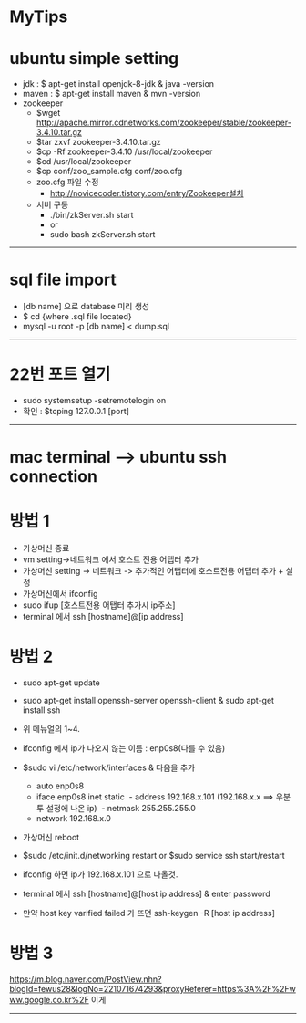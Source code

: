 # MyTips

# ubuntu simple setting

- jdk : $ apt-get install openjdk-8-jdk & java -version
- maven : $ apt-get install maven & mvn -version
- zookeeper
    - $wget http://apache.mirror.cdnetworks.com/zookeeper/stable/zookeeper-3.4.10.tar.gz
    - $tar zxvf zookeeper-3.4.10.tar.gz
    - $cp -Rf zookeeper-3.4.10 /usr/local/zookeeper
    - $cd /usr/local/zookeeper
    - $cp conf/zoo_sample.cfg conf/zoo.cfg
    - zoo.cfg 파일 수정
        - http://novicecoder.tistory.com/entry/Zookeeper설치
    - 서버 구동
        - ./bin/zkServer.sh start
        - or
        - sudo bash zkServer.sh start

----

# sql file import

- [db name] 으로 database 미리 생성
- $ cd {where .sql file located}
- mysql -u root -p [db name] < dump.sql

----

# 22번 포트 열기
- sudo systemsetup -setremotelogin on
- 확인 : $tcping 127.0.0.1 [port]

----

# mac terminal --> ubuntu ssh connection

# 방법 1
- 가상머신 종료
- vm setting->네트워크 에서 호스트 전용 어댑터 추가
- 가상머신 setting -> 네트워크 -> 추가적인 어탭터에 호스트전용 어댑터 추가 + 설정
- 가상머신에서 ifconfig
- sudo ifup [호스트전용 어탭터 추가시 ip주소]
- terminal 에서 ssh [hostname]@[ip address]

# 방법 2

- sudo apt-get update
- sudo apt-get install openssh-server openssh-client & sudo apt-get install ssh
- 위 메뉴얼의 1~4.
- ifconfig 에서 ip가 나오지 않는 이름 : enp0s8(다를 수 있음)

- $sudo vi /etc/network/interfaces & 다음을 추가
  - auto enp0s8
  - iface enp0s8 inet static
  - address 192.168.x.101 (192.168.x.x ==> 우분투 설정에 나온 ip)
  - netmask 255.255.255.0
  - network 192.168.x.0
  
- 가상머신 reboot
- $sudo /etc/init.d/networking restart or $sudo service ssh start/restart
- ifconfig 하면 ip가 192.168.x.101 으로 나올것.
- terminal 에서 ssh [hostname]@[host ip address] & enter password
- 만약 host key varified failed 가 뜨면 ssh-keygen -R [host ip address]

# 방법 3
https://m.blog.naver.com/PostView.nhn?blogId=fewus28&logNo=221071674293&proxyReferer=https%3A%2F%2Fwww.google.co.kr%2F
이게 

----
